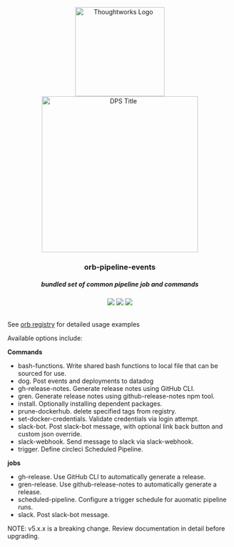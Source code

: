 <div align="center">
	<p>
		<img alt="Thoughtworks Logo" src="https://raw.githubusercontent.com/twplatformlabs/static/master/thoughtworks_flamingo_wave.png?sanitize=true" width=200 />
    <br />
		<img alt="DPS Title" src="https://raw.githubusercontent.com/twplatformlabs/static/master/EMPCPlatformStarterKitsImage.png" width=350/>
	</p>
  <h3>orb-pipeline-events</h3>
  <h5>bundled set of common pipeline job and commands</h5>
  <a href="https://app.circleci.com/pipelines/github/twplatformlabs/orb-pipeline-events"><img src="https://circleci.com/gh/twplatformlabs/orb-pipeline-events.svg?style=shield"></a> <a href="https://badges.circleci.com/orbs/twdps/pipeline-events.svg"><img src="https://badges.circleci.com/orbs/twdps/pipeline-events.svg"></a> <a href="https://opensource.org/licenses/MIT"><img src="https://img.shields.io/badge/license-MIT-blue.svg"></a>
</div>
<br />

See [orb registry](https://circleci.com/developer/orbs/orb/twdps/pipeline-events) for detailed usage examples

Available options include:

  **Commands**
  - bash-functions. Write shared bash functions to local file that can be sourced for use.
  - dog. Post events and deployments to datadog
  - gh-release-notes. Generate release notes using GitHub CLI.
  - gren. Generate release notes using github-release-notes npm tool.
  - install. Optionally installing dependent packages.
  - prune-dockerhub. delete specified tags from registry.
  - set-docker-credentials. Validate credentials via login attempt.
  - slack-bot. Post slack-bot message, with optional link back button and custom json override.
  - slack-webhook. Send message to slack via slack-webhook.
  - trigger. Define circleci Scheduled Pipeline.

  **jobs**
  - gh-release. Use GitHub CLI to automatically generate a release.
  - gren-release. Use github-release-notes to automatically generate a release.
  - scheduled-pipeline. Configure a trigger schedule for auomatic pipeline runs.
  - slack. Post slack-bot message.

NOTE: v5.x.x is a breaking change. Review documentation in detail before upgrading.